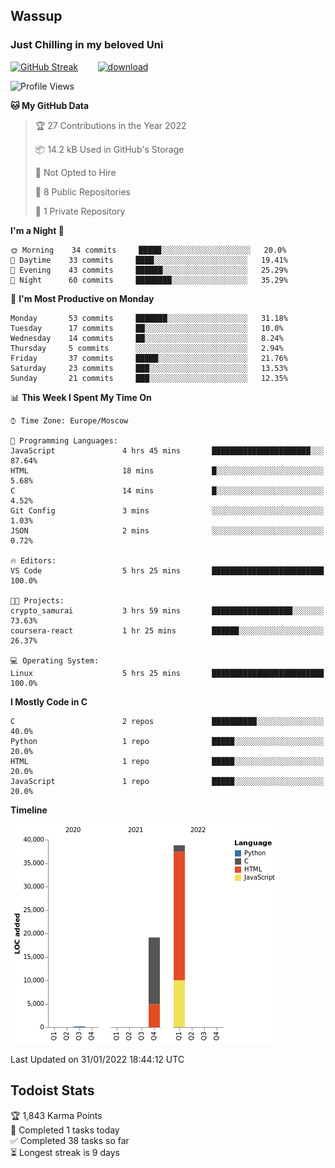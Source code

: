 ## Wassup 
### Just Chilling in my beloved Uni 

<!--
-->

[![GitHub Streak](http://github-readme-streak-stats.herokuapp.com?user=archeoss&theme=shades-of-purple&hide_border=true&date_format=j%20M%5B%20Y%5D)](https://git.io/streak-stats)&nbsp;&nbsp;&nbsp;&nbsp;&nbsp;&nbsp;&nbsp;&nbsp;[![download](https://user-images.githubusercontent.com/68448737/147796309-d8b65b1d-4dde-40d9-b03a-2b42aaa6cd43.jpeg)
](https://bmstu.ru/)

<!--START_SECTION:waka-->
![Profile Views](http://img.shields.io/badge/Profile%20Views-25-blue)

**🐱 My GitHub Data** 

> 🏆 27 Contributions in the Year 2022
 > 
> 📦 14.2 kB Used in GitHub's Storage 
 > 
> 🚫 Not Opted to Hire
 > 
> 📜 8 Public Repositories 
 > 
> 🔑 1 Private Repository 
 > 
**I'm a Night 🦉** 

```text
🌞 Morning    34 commits     █████░░░░░░░░░░░░░░░░░░░░   20.0% 
🌆 Daytime    33 commits     ████░░░░░░░░░░░░░░░░░░░░░   19.41% 
🌃 Evening    43 commits     ██████░░░░░░░░░░░░░░░░░░░   25.29% 
🌙 Night      60 commits     ████████░░░░░░░░░░░░░░░░░   35.29%

```
📅 **I'm Most Productive on Monday** 

```text
Monday       53 commits     ███████░░░░░░░░░░░░░░░░░░   31.18% 
Tuesday      17 commits     ██░░░░░░░░░░░░░░░░░░░░░░░   10.0% 
Wednesday    14 commits     ██░░░░░░░░░░░░░░░░░░░░░░░   8.24% 
Thursday     5 commits      ░░░░░░░░░░░░░░░░░░░░░░░░░   2.94% 
Friday       37 commits     █████░░░░░░░░░░░░░░░░░░░░   21.76% 
Saturday     23 commits     ███░░░░░░░░░░░░░░░░░░░░░░   13.53% 
Sunday       21 commits     ███░░░░░░░░░░░░░░░░░░░░░░   12.35%

```


📊 **This Week I Spent My Time On** 

```text
⌚︎ Time Zone: Europe/Moscow

💬 Programming Languages: 
JavaScript               4 hrs 45 mins       ██████████████████████░░░   87.64% 
HTML                     18 mins             █░░░░░░░░░░░░░░░░░░░░░░░░   5.68% 
C                        14 mins             █░░░░░░░░░░░░░░░░░░░░░░░░   4.52% 
Git Config               3 mins              ░░░░░░░░░░░░░░░░░░░░░░░░░   1.03% 
JSON                     2 mins              ░░░░░░░░░░░░░░░░░░░░░░░░░   0.72%

🔥 Editors: 
VS Code                  5 hrs 25 mins       █████████████████████████   100.0%

🐱‍💻 Projects: 
crypto_samurai           3 hrs 59 mins       ██████████████████░░░░░░░   73.63% 
coursera-react           1 hr 25 mins        ██████░░░░░░░░░░░░░░░░░░░   26.37%

💻 Operating System: 
Linux                    5 hrs 25 mins       █████████████████████████   100.0%

```

**I Mostly Code in C** 

```text
C                        2 repos             ██████████░░░░░░░░░░░░░░░   40.0% 
Python                   1 repo              █████░░░░░░░░░░░░░░░░░░░░   20.0% 
HTML                     1 repo              █████░░░░░░░░░░░░░░░░░░░░   20.0% 
JavaScript               1 repo              █████░░░░░░░░░░░░░░░░░░░░   20.0%

```


**Timeline**

![Chart not found](https://raw.githubusercontent.com/archeoss/archeoss/master/charts/bar_graph.png) 


 Last Updated on 31/01/2022 18:44:12 UTC
<!--END_SECTION:waka-->

## Todoist Stats

<!-- TODO-IST:START -->
🏆  1,843 Karma Points           
🌸  Completed 1 tasks today           
✅  Completed 38 tasks so far           
⏳  Longest streak is 9 days
<!-- TODO-IST:END -->

